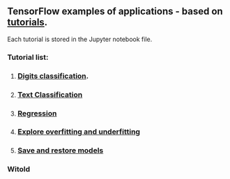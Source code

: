 ## TensorFlow examples of applications - based on [tutorials](https://www.tensorflow.org/tutorials).

Each tutorial is stored in the Jupyter notebook file.

### Tutorial list:
1. ### [Digits classification](https://www.tensorflow.org/tutorials/keras/basic_classification#import_the_fashion_mnist_dataset).


2. ### [Text Classification](https://www.tensorflow.org/tutorials/keras/basic_text_classification)


3. ### [Regression](https://www.tensorflow.org/tutorials/keras/basic_regression)


4. ### [Explore overfitting and underfitting](https://www.tensorflow.org/tutorials/keras/overfit_and_underfit)


5. ### [Save and restore models](https://www.tensorflow.org/tutorials/keras/save_and_restore_models)



### Witold
